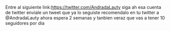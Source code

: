 Entre al siguiente link:https://twitter.com/AndradaLauty
siga ah esa cuenta de twitter
enviale un tweet que ya lo seguiste
recomendalo en tu twitter a @AndradaLauty
ahora espera 2 semanas y tanbien veraz que vas a tener 10 seguidores por dia
